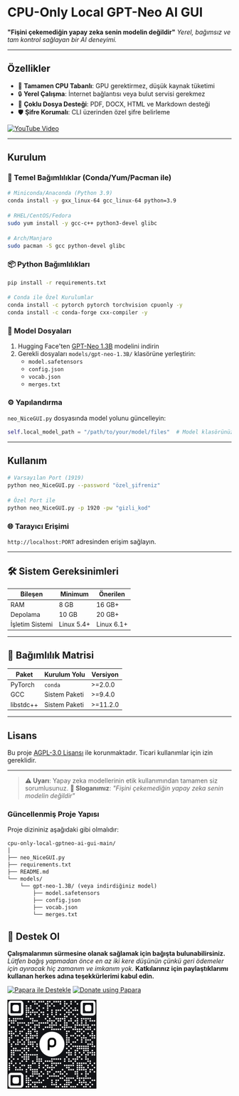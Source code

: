 # CPU-Only Local GPT-Neo AI GUI

**"Fişini çekemediğin yapay zeka senin modelin değildir"**
*Yerel, bağımsız ve tam kontrol sağlayan bir AI deneyimi.*

---

## Özellikler
- 🔋 **Tamamen CPU Tabanlı**: GPU gerektirmez, düşük kaynak tüketimi
- 🔒 **Yerel Çalışma**: İnternet bağlantısı veya bulut servisi gerekmez
- 📂 **Çoklu Dosya Desteği**: PDF, DOCX, HTML ve Markdown desteği
- 🛡️ **Şifre Korumalı**: CLI üzerinden özel şifre belirleme

[![YouTube Video](https://img.youtube.com/vi/pRmBqMkVZDY/0.jpg)](https://www.youtube.com/watch?v=pRmBqMkVZDY)

---

## Kurulum

### 🐍 Temel Bağımlılıklar (Conda/Yum/Pacman ile)
```bash
# Miniconda/Anaconda (Python 3.9)
conda install -y gxx_linux-64 gcc_linux-64 python=3.9

# RHEL/CentOS/Fedora
sudo yum install -y gcc-c++ python3-devel glibc

# Arch/Manjaro
sudo pacman -S gcc python-devel glibc
```

### 📦 Python Bağımlılıkları
```bash
pip install -r requirements.txt

# Conda ile Özel Kurulumlar
conda install -c pytorch pytorch torchvision cpuonly -y
conda install -c conda-forge cxx-compiler -y
```

### 🚀 Model Dosyaları
1. Hugging Face'ten [GPT-Neo 1.3B](https://huggingface.co/EleutherAI/gpt-neo-1.3B) modelini indirin
2. Gerekli dosyaları `models/gpt-neo-1.3B/` klasörüne yerleştirin:
   - `model.safetensors`
   - `config.json`
   - `vocab.json`
   - `merges.txt`

### ⚙️ Yapılandırma
`neo_NiceGUI.py` dosyasında model yolunu güncelleyin:
```python
self.local_model_path = "/path/to/your/model/files"  # Model klasörünüzün yolu
```
---

## Kullanım
```bash
# Varsayılan Port (1919)
python neo_NiceGUI.py --password "özel_şifreniz"

# Özel Port ile
python neo_NiceGUI.py -p 1920 -pw "gizli_kod"
```

### 🌐 Tarayıcı Erişimi
`http://localhost:PORT` adresinden erişim sağlayın.

---

## 🛠️ Sistem Gereksinimleri
| Bileşen    | Minimum      | Önerilen     |
|------------|--------------|--------------|
| RAM        | 8 GB         | 16 GB+       |
| Depolama   | 10 GB        | 20 GB+       |
| İşletim Sistemi | Linux 5.4+   | Linux 6.1+   |

---

## 🧩 Bağımlılık Matrisi
| Paket          | Kurulum Yolu      | Versiyon     |
|----------------|-------------------|-------------|
| PyTorch        | `conda`           | >=2.0.0     |
| GCC            | Sistem Paketi     | >=9.4.0     |
| libstdc++      | Sistem Paketi     | >=11.2.0    |

---

## Lisans
Bu proje [AGPL-3.0 Lisansı](LICENSE) ile korunmaktadır. Ticari kullanımlar için izin gereklidir.

---

> **⚠️ Uyarı**: Yapay zeka modellerinin etik kullanımından tamamen siz sorumlusunuz.
> **🔌 Sloganımız**: *"Fişini çekemediğin yapay zeka senin modelin değildir"*

### Güncellenmiş Proje Yapısı

Proje dizininiz aşağıdaki gibi olmalıdır:

```
cpu-only-local-gptneo-ai-gui-main/
│
├── neo_NiceGUI.py
├── requirements.txt
├── README.md
└── models/
	└── gpt-neo-1.3B/ (veya indirdiğiniz model)
		├── model.safetensors
		├── config.json
		├── vocab.json
		└── merges.txt
```

## 🎁 Destek Ol
**Çalışmalarımın sürmesine olanak sağlamak için bağışta bulunabilirsiniz.**
*Lütfen bağış yapmadan önce en az iki kere düşünün çünkü geri ödemeler için ayıracak hiç zamanım ve imkanım yok.*
**Katkılarınız için paylaştıklarımı kullanan herkes adına teşekkürlerimi kabul edin.**

[![Papara ile Destekle](https://img.shields.io/badge/Bağış%20Yap-%E2%9D%A4-blue)](https://ppr.ist/1T9dx8tUT)
[![Donate using Papara](https://img.shields.io/badge/Donate-%E2%9D%A4-blue)](https://ppr.ist/1T9dx8tUT)

[![Papara ile Desteklen](docs/1513592797QR.png)](https://ppr.ist/1T99dYF5X)
